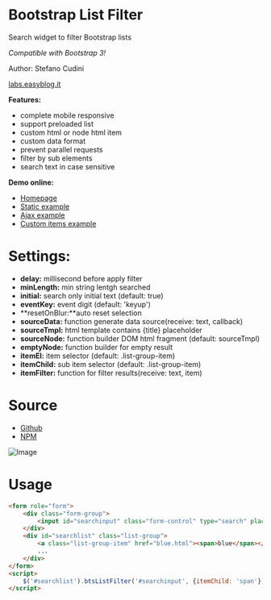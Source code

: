 Bootstrap List Filter
============

Search widget to filter Bootstrap lists

*Compatible with Bootstrap 3!*

Author: Stefano Cudini

[labs.easyblog.it](http://labs.easyblog.it/)

**Features:**
* complete mobile responsive
* support preloaded list
* custom html or node html item
* custom data format
* prevent parallel requests
* filter by sub elements
* search text in case sensitive

**Demo online:**
* [Homepage](http://labs.easyblog.it/bootstrap-list-filter/)
* [Static example](http://labs.easyblog.it/bootstrap-list-filter/examples/static.html)
* [Ajax example](http://labs.easyblog.it/bootstrap-list-filter/examples/dynamic-list-search.html)
* [Custom items example](http://labs.easyblog.it/bootstrap-list-filter/examples/custom-list-item.html)

# Settings:
* **delay:**      millisecond before apply filter
* **minLength:**  min string lentgh searched
* **initial:**    search only initial text (default: true)
* **eventKey:**   event digit (default: 'keyup')
* **resetOnBlur:**auto reset selection
* **sourceData:** function generate data source(receive: text, callback)
* **sourceTmpl:** html template contains {title} placeholder
* **sourceNode:** function builder DOM html fragment (default: sourceTmpl)
* **emptyNode:**  function builder for empty result
* **itemEl:**     item selector (default: .list-group-item)
* **itemChild:**  sub item selector (default: .list-group-item)
* **itemFilter:** function for filter results(receive: text, item)

# Source
* [Github](https://github.com/stefanocudini/bootstrap-list-filter)
* [NPM](https://npmjs.org/package/bootstrap-list-filter)  

![Image](https://raw.githubusercontent.com/stefanocudini/bootstrap-list-filter/master/images/bootstrap-list-filter.png)

# Usage
```html
<form role="form">
	<div class="form-group">
		<input id="searchinput" class="form-control" type="search" placeholder="Search..." />
	</div>
	<div id="searchlist" class="list-group">
		<a class="list-group-item" href="blue.html"><span>blue</span></a>
		...
	</div>
</form>
<script>
	$('#searchlist').btsListFilter('#searchinput', {itemChild: 'span'});
</script>
```
